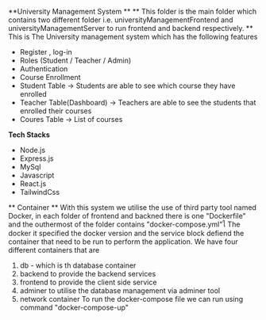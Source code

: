 **University Management System **
** This folder is the main folder which contains two different folder i.e. universityManagementFrontend and universityManagementServer to run frontend and backend respectively. **
This is The University management system which has the following features
- Register , log-in
- Roles (Student / Teacher / Admin)
- Authentication 
- Course Enrollment
- Student Table -> Students are able to see which course they have enrolled
- Teacher Table(Dashboard) -> Teachers are able to see the students that enrolled their courses
- Coures Table -> List of courses

**Tech Stacks**
- Node.js
- Express.js
- MySql
- Javascript
- React.js
- TailwindCss


** Container ** 
With this system we utilise the use of third party tool named Docker, in each folder of frontend and backned there is one "Dockerfile" and the outhermost of the folder contains "docker-compose.yml"ใ
The docker it specified the docker version and the service block defiend the container that need to be run to perform the application. We have four different containers that are
1) db - which is th database container
2) backend to provide the backend services
3) frontend to provide the client side service
4) adminer to utilise the database management via adminer tool
5) network container
To run the docker-compose file we can run using command "docker-compose-up"


  

